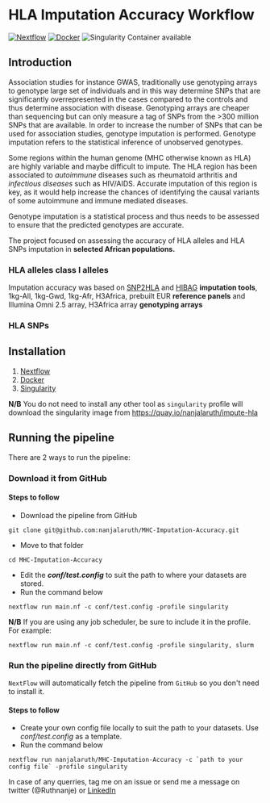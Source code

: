 # HLA Imputation Accuracy Workflow 

[![Nextflow](https://img.shields.io/badge/nextflow-%E2%89%A520.04.0-brightgreen.svg)](https://www.nextflow.io/)
[![Docker](https://img.shields.io/badge/docker%20registry-Quay.io-red)](https://quay.io/repository/nanjalaruth/impute-hla?tab=tags)
![Singularity Container available](https://img.shields.io/badge/singularity-available-7E4C74.svg)

## Introduction
Association studies for instance GWAS, traditionally use genotyping arrays to genotype large set of individuals and in this way determine SNPs that are significantly overrepresented in the cases compared to the controls and thus determine association with disease. Genotyping arrays are cheaper than sequencing but can only measure a tag of SNPs from the >300 million SNPs that are available. In order to increase the number of SNPs that can be used for association studies, genotype imputation is performed. Genotype imputation refers to the statistical inference of unobserved genotypes. 

Some regions within the human genome (MHC otherwise known as HLA) are highly variable and maybe difficult to impute. The HLA region has been associated to *autoimmune* diseases such as rheumatoid arthritis and *infectious diseases* such as HIV/AIDS. Accurate imputation of this region is key, as it would help increase the chances of identifying the causal variants of some autoimmune and immune mediated diseases. 

Genotype imputation is a statistical process and thus needs to be assessed to ensure that the predicted genotypes are accurate.

The project focused on assessing the accuracy of HLA alleles and HLA SNPs imputation in __selected African populations.__ 

### HLA alleles class I alleles 
Imputation accuracy was based on [SNP2HLA](http://software.broadinstitute.org/mpg/snp2hla/) and [HIBAG](https://github.com/zhengxwen/HIBAG) __imputation tools__, 1kg-All, 1kg-Gwd, 1kg-Afr, H3Africa, prebuilt EUR __reference panels__ and Illumina Omni 2.5 array, H3Africa array __genotyping arrays__  

### HLA SNPs

## Installation 
1. [Nextflow](https://www.nextflow.io/docs/latest/getstarted.html)
2. [Docker](https://www.digitalocean.com/community/tutorials/how-to-install-and-use-docker-on-ubuntu-18-04) 
3. [Singularity](https://sylabs.io/guides/3.0/user-guide/installation.html)

**N/B** You do not need to install any other tool as `singularity` profile will download the singularity image from https://quay.io/nanjalaruth/impute-hla

## Running the pipeline
There are 2 ways to run the pipeline:

### Download it from GitHub
#### Steps to follow
- Download the pipeline from GitHub
```
git clone git@github.com:nanjalaruth/MHC-Imputation-Accuracy.git
```
- Move to that folder
```
cd MHC-Imputation-Accuracy
```
- Edit the __*conf/test.config*__ to suit the path to where your datasets are stored.
- Run the command below
```
nextflow run main.nf -c conf/test.config -profile singularity
```

**N/B**
If you are using any job scheduler, be sure to include it in the profile. For example:
```
nextflow run main.nf -c conf/test.config -profile singularity, slurm
```

### Run the pipeline directly from GitHub
`NextFlow` will automatically fetch the pipeline from `GitHub` so you don't need to install it.

#### Steps to follow
- Create your own config file locally to suit the path to your datasets. Use *conf/test.config* as a template.
- Run the command below
```
nextflow run nanjalaruth/MHC-Imputation-Accuracy -c `path to your config file` -profile singularity
```

In case of any querries, tag me on an issue or send me a message on twitter (@Ruthnanje) or [LinkedIn](https://www.linkedin.com/in/ruth-nanjala-17991117a/)
